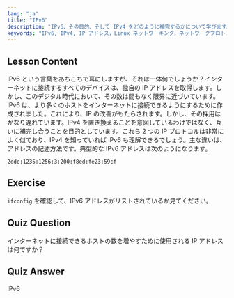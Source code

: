 ```yaml
---
lang: "ja"
title: "IPv6"
description: "IPv6、その目的、そして IPv4 をどのように補完するかについて学びます。IPv6 アドレス指定と、より多くのデバイスをインターネットに接続する上でのその役割を理解します。"
keywords: "IPv6, IPv4, IP アドレス，Linux ネットワーキング，ネットワークプロトコル，初心者，チュートリアル，ガイド"
---
```


## Lesson Content

IPv6 という言葉をあちこちで耳にしますが、それは一体何でしょうか？インターネットに接続するすべてのデバイスは、独自の IP アドレスを取得します。しかし、このデジタル時代において、その数は間もなく限界に近づいています。IPv6 は、より多くのホストをインターネットに接続できるようにするために作成されました。これにより、IP の改善がもたらされます。しかし、その採用はかなり遅れています。IPv4 を置き換えることを意図しているわけではなく、互いに補完し合うことを目的としています。これら 2 つの IP プロトコルは非常によく似ており、IPv4 を知っていれば IPv6 も理解できるでしょう。主な違いは、アドレスの記述方法です。典型的な IPv6 アドレスは次のようになります。

```plaintext
2dde:1235:1256:3:200:f8ed:fe23:59cf
```

## Exercise

`ifconfig` を確認して、IPv6 アドレスがリストされているか見てください。

## Quiz Question

インターネットに接続できるホストの数を増やすために使用される IP アドレスは何ですか？

## Quiz Answer

IPv6
